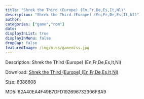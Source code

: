 ```yaml
---
title: "Shrek the Third (Europe) (En,Fr,De,Es,It,Nl)"
description: "Shrek the Third (Europe) (En,Fr,De,Es,It,Nl)"
author: 
categories: ["game","rom"]
date: 
displayInList: true
displayInMenu: false
dropCap: false
featuredImage: /img/miss/gamemiss.jpg
---
```


Description: Shrek the Third (Europe) (En,Fr,De,Es,It,Nl)

Download: <a style="text-decoration:underline;" href="https://mega.nz/#!GWIQiIjZ!HVivFQNDck3nC5zLdVfpphD_Qh1POD5I25O23sH8MOI" target = "_blank" rel = "nofollow" > Shrek the Third (Europe) (En,Fr,De,Es,It,Nl)</a>

Size: 8388608

MD5: 62A40EA4F49B7DFD192696732306FBA9

